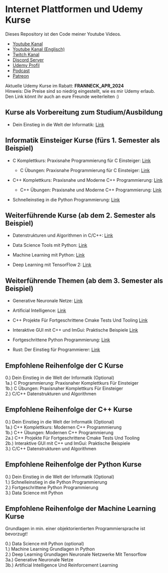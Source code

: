 # Internet Plattformen und Udemy Kurse

Dieses Repository ist den Code meiner Youtube Videos.

- [Youtube Kanal](https://www.youtube.com/user/FranneckLP)
- [Youtube Kanal (Englisch)](https://www.youtube.com/@franneckcs3798)
- [Twitch Kanal](https://www.twitch.tv/frannecklp)
- [Discord Server](https://discord.gg/vHzfaPz62H)
- [Udemy Profil](https://www.udemy.com/user/jan-schaffranek/)
- [Podcast](https://open.spotify.com/show/04MnQm6hVctf5z5I3g7otu)
- [Patreon](https://patreon.com/user?u=11874131)

Aktuelle Udemy Kurse im Rabatt: **FRANNECK_APR_2024**  
Hinweis: Die Preise sind so niedrig eingestellt, wie es mir Udemy erlaub.  
Den Link könnt ihr auch an eure Freunde weiterleiten :)

## Kurse als Vorbereitung zum Studium/Ausbildung

- Dein Einstieg in die Welt der Informatik:
[Link](https://www.udemy.com/course/dein-einstieg-in-die-welt-der-informatik/?couponCode=FRANNECK_APR_2024)

## Informatik Einsteiger Kurse (fürs 1. Semester als Beispiel)

- C Komplettkurs: Praxisnahe Programmierung für C Einsteiger:
[Link](https://www.udemy.com/course/c-programmierung-praxisnaher-komplettkurs-fur-einsteiger/?couponCode=FRANNECK_APR_2024)
  - C Übungen: Praxisnahe Programmierung für C Einsteiger:
[Link](https://www.udemy.com/course/c-ubungen-praxisnahe-programmierung-fur-anfanger/?couponCode=FRANNECK_APR_2024)

- C++ Komplettkurs: Praxisnahe und Moderne C++ Programmierung:
[Link](https://www.udemy.com/course/der-komplettkurs-zur-modernen-c-programmierung/?couponCode=FRANNECK_APR_2024)
  - C++ Übungen: Praxisnahe und Moderne C++ Programmierung:
[Link](https://www.udemy.com/course/c-ubungen-praxisnahe-und-moderne-c-programmierung/?couponCode=FRANNECK_APR_2024)

- Schnelleinstieg in die Python Programmierung:
[Link](https://www.udemy.com/course/schnelleinstieg-in-die-python-programmierung-fur-anfanger/?couponCode=FRANNECK_APR_2024)

## Weiterführende Kurse (ab dem 2. Semester als Beispiel)

- Datenstrukturen und Algorithmen in C/C++:
[Link](https://www.udemy.com/course/algorithmen-und-datenstrukturen-in-c/?couponCode=FRANNECK_APR_2024)

- Data Science Tools mit Python:
[Link](https://www.udemy.com/course/data-science-tools-mit-python-numpy-pandas-matplotlib/?couponCode=FRANNECK_APR_2024)

- Machine Learning mit Python:
[Link](https://www.udemy.com/course/machine-learning-grundlagen-mit-python-inkl-ai-einfuhrung/?couponCode=FRANNECK_APR_2024)

- Deep Learning mit TensorFlow 2:
[Link](https://www.udemy.com/course/deep-learning-grundlagen-neuronale-netzwerke-mit-tensorflow/?couponCode=FRANNECK_APR_2024)

## Weiterführende Themen (ab dem 3. Semester als Beispiel)

- Generative Neuronale Netze:
[Link](https://www.udemy.com/course/deep-learning-und-ai-generative-neural-networks-mit-python/?couponCode=FRANNECK_APR_2024)

- Artificial Intelligence:
[Link](https://www.udemy.com/course/artificial-intelligence-und-reinforcement-learning-in-python/?couponCode=FRANNECK_APR_2024)

- C++ Projekte Für Fortgeschrittene Cmake Tests Und Tooling
[Link](https://www.udemy.com/course/c-projekte-fur-fortgeschrittene-cmake-tests-und-tooling/?couponCode=FRANNECK_APR_2024)

- Interaktive GUI mit C++ und ImGui: Praktische Beispiele
[Link](https://www.udemy.com/course/interaktive-gui-mit-c-und-imgui-praktische-beispiele/?couponCode=FRANNECK_APR_2024)

- Fortgeschrittene Python Programmierung:
[Link](https://www.udemy.com/course/fortgeschrittene-python-programmierung/?couponCode=FRANNECK_APR_2024)

- Rust: Der Einstieg für Programmierer:
[Link](https://www.udemy.com/course/rust-der-einstieg-fur-programmierer/?couponCode=FRANNECK_APR_2024)

## Empfohlene Reihenfolge der C Kurse

0.) Dein Einstieg in die Welt der Informatik (Optional)  
1a.) C Programmierung: Praxisnaher Komplettkurs Für Einsteiger  
1b.) C Übungen: Praxisnaher Komplettkurs Für Einsteiger  
2.) C/C++ Datenstrukturen und Algorithmen  

## Empfohlene Reihenfolge der C++ Kurse

0.) Dein Einstieg in die Welt der Informatik (Optional)  
1a.) C++ Komplettkurs: Modernen C++ Programmierung  
1b.) C++ Übungen: Modernen C++ Programmierung  
2a.) C++ Projekte Für Fortgeschrittene Cmake Tests Und Tooling  
2b.) Interaktive GUI mit C++ und ImGui: Praktische Beispiele  
3.) C/C++ Datenstrukturen und Algorithmen  

## Empfohlene Reihenfolge der Python Kurse

0.) Dein Einstieg in die Welt der Informatik (Optional)  
1.) Schnelleinstieg in die Python Programmierung  
2.) Fortgeschrittene Python Programmierung  
3.) Data Science mit Python  

## Empfohlene Reihenfolge der Machine Learning Kurse

Grundlagen in min. einer objektorientierten Programmiersprache ist bevorzugt!  

0.) Data Science mit Python (optional)  
1.) Machine Learning Grundlagen in Python  
2.) Deep Learning Grundlagen Neuronale Netzwerke Mit Tensorflow  
3a.) Generative Neuronale Netze  
3b.) Artificial Intelligence Und Reinforcement Learning  
